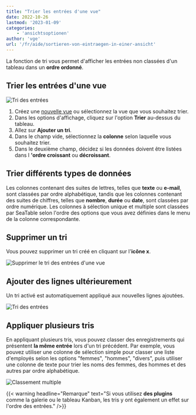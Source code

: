 ```yaml
---
title: "Trier les entrées d'une vue"
date: 2022-10-26
lastmod: '2023-01-09'
categories:
    - 'ansichtsoptionen'
author: 'vge'
url: '/fr/aide/sortieren-von-eintraegen-in-einer-ansicht'
---
```


La fonction de tri vous permet d'afficher les entrées non classées d'un tableau dans un **ordre ordonné**.

## Trier les entrées d'une vue

![Tri des entrées](https://seatable.io/wp-content/uploads/2022/10/Sortierung-von-Eintraegen-2.gif)

1. Créez une [nouvelle vue](https://seatable.io/fr/docs/grundlagen-von-ansichten/anlegen-einer-neuen-ansicht/) ou sélectionnez la vue que vous souhaitez trier.
2. Dans les options d'affichage, cliquez sur l'option **Trier** au-dessus du tableau.
3. Allez sur **Ajouter un tri**.
4. Dans le champ vide, sélectionnez la **colonne** selon laquelle vous souhaitez trier.
5. Dans le deuxième champ, décidez si les données doivent être listées dans l **'ordre croissant** ou **décroissant**.

## Trier différents types de données

Les colonnes contenant des suites de lettres, telles que **texte** ou **e-mail**, sont classées par ordre alphabétique, tandis que les colonnes contenant des suites de chiffres, telles que **nombre**, **durée** ou **date**, sont classées par ordre numérique. Les colonnes à sélection unique et multiple sont classées par SeaTable selon l'ordre des options que vous avez définies dans le menu de la colonne correspondante.

## Supprimer un tri

Vous pouvez supprimer un tri créé en cliquant sur l'**icône x**.

![Supprimer le tri des entrées d'une vue](https://seatable.io/wp-content/uploads/2022/10/Sortieren-von-Eintraegen-in-einer-Ansicht.png)

## Ajouter des lignes ultérieurement

Un tri activé est automatiquement appliqué aux nouvelles lignes ajoutées.

![Tri des entrées](https://seatable.io/wp-content/uploads/2022/10/Sortierung-von-Eintraegen-1-1.gif)

## Appliquer plusieurs tris

En appliquant plusieurs tris, vous pouvez classer des enregistrements qui présentent **la même entrée** lors d'un tri précédent. Par exemple, vous pouvez utiliser une colonne de sélection simple pour classer une liste d'employés selon les options "femmes", "hommes", "divers", puis utiliser une colonne de texte pour trier les noms des femmes, des hommes et des autres par ordre alphabétique.

![Classement multiple](https://seatable.io/wp-content/uploads/2022/10/Mehrere-Sortierungen.png)

{{< warning  headline="Remarque"  text="Si vous utilisez **des plugins** comme la galerie ou le tableau Kanban, les tris y ont également un effet sur l'ordre des entrées." />}}
